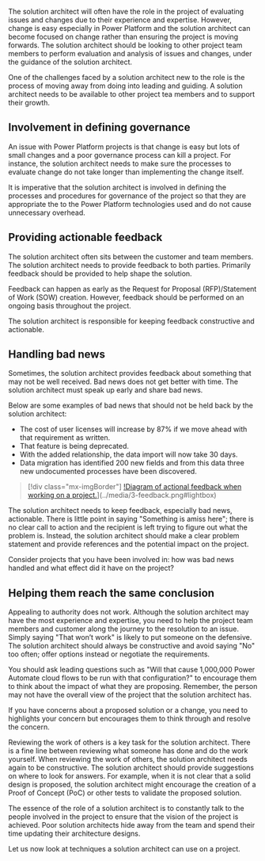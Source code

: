 The solution architect will often have the role in the project of evaluating issues and changes due to their experience and expertise. However, change is easy especially in Power Platform and the solution architect can become focused on change rather than ensuring the project is moving forwards. The solution architect should be looking to other project team members to perform evaluation and analysis of issues and changes, under the guidance of the solution architect.

One of the challenges faced by a solution architect new to the role is the process of moving away from doing  into leading and guiding. A solution architect needs to be available to other project tea members and to support their growth.

## Involvement in defining governance

An issue with Power Platform projects is that change is easy but lots of small changes and a poor governance process can kill a project. For instance, the solution architect needs to make sure the processes to evaluate change do not take longer than implementing the change itself.

It is imperative that the solution architect is involved in defining the processes and procedures for governance of the project so that they are appropriate the to the Power Platform technologies used and do not cause unnecessary overhead.

## Providing actionable feedback

The solution architect often sits between the customer and team members. The solution architect needs to provide feedback to both parties. Primarily feedback should be provided to help shape the solution.

Feedback can happen as early as the Request for Proposal (RFP)/Statement of Work (SOW) creation. However, feedback should be performed on an ongoing basis throughout the project.

The solution architect is responsible for keeping feedback constructive and actionable.

## Handling bad news

Sometimes, the solution architect provides feedback about something that may not be well received. Bad news does not get better with time. The solution architect must speak up early and share bad news.

Below are some examples of bad news that should not be held back by the solution architect:

- The cost of user licenses will increase by 87% if we move ahead with that requirement as written.
- That feature is being deprecated.
- With the added relationship, the data import will now take 30 days.
- Data migration has identified 200 new fields and from this data three new undocumented processes have been discovered.

> [!div class="mx-imgBorder"]
> [!Diagram of actional feedback when working on a project.](../media/3-feedback.png)](../media/3-feedback.png#lightbox)

The solution architect needs to keep feedback, especially bad news, actionable. There is little point in saying "Something is amiss here"; there is no clear call to action and the recipient is left trying to figure out what the problem is. Instead, the solution architect should make a clear problem statement and provide references and the potential impact on the project.

Consider projects that you have been involved in: how was bad news handled and what effect did it have on the project?

## Helping them reach the same conclusion

Appealing to authority does not work. Although the solution architect may have the most experience and expertise, you need to help the project team members and customer along the journey to the resolution to an issue. Simply saying "That won’t work" is likely to put someone on the defensive. The solution architect should always be constructive and avoid saying "No" too often; offer options instead or negotiate the requirements.

You should ask leading questions such as "Will that cause 1,000,000 Power Automate cloud flows to be run with that configuration?" to encourage them to think about the impact of what they are proposing. Remember, the person may not have the overall view of the project that the solution architect has.

If you have concerns about a proposed solution or a change, you need to highlights your concern but encourages them to think through and resolve the concern.

Reviewing the work of others is a key task for the solution architect. There is a fine line between reviewing what someone has done and do the work yourself. When reviewing the work of others, the solution architect needs again to be constructive. The solution architect should provide suggestions on where to look for answers. For example, when it is not clear that a solid design is proposed, the solution architect might encourage the creation of a Proof of Concept (PoC) or other tests to validate the proposed solution.

The essence of the role of a solution architect is to constantly talk to the people involved in the project to ensure that the vision of the project is achieved. Poor solution architects hide away from the team and spend their time updating their architecture designs.

Let us now look at techniques a solution architect can use on a project.
